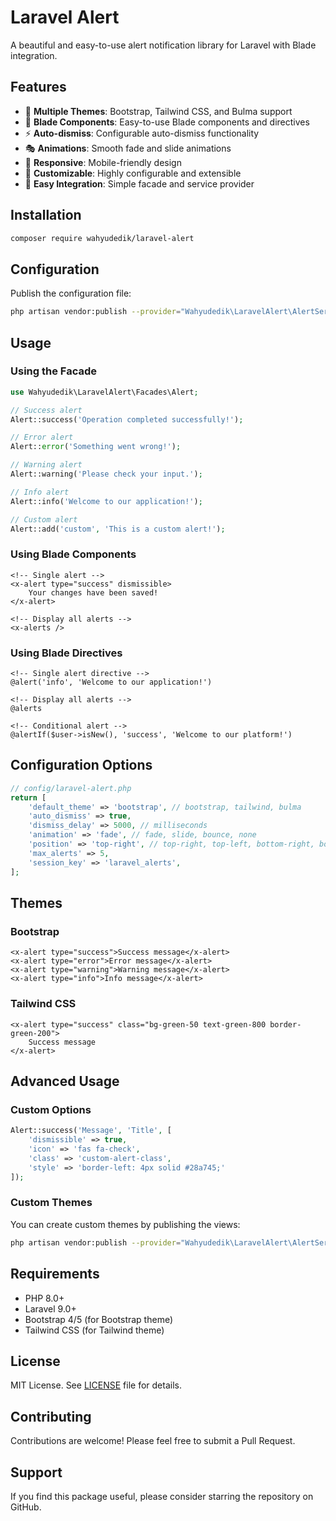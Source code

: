 # Laravel Alert

A beautiful and easy-to-use alert notification library for Laravel with Blade integration.

## Features

- 🎨 **Multiple Themes**: Bootstrap, Tailwind CSS, and Bulma support
- 🧩 **Blade Components**: Easy-to-use Blade components and directives
- ⚡ **Auto-dismiss**: Configurable auto-dismiss functionality
- 🎭 **Animations**: Smooth fade and slide animations
- 📱 **Responsive**: Mobile-friendly design
- 🔧 **Customizable**: Highly configurable and extensible
- 🚀 **Easy Integration**: Simple facade and service provider

## Installation

```bash
composer require wahyudedik/laravel-alert
```

## Configuration

Publish the configuration file:

```bash
php artisan vendor:publish --provider="Wahyudedik\LaravelAlert\AlertServiceProvider" --tag="laravel-alert-config"
```

## Usage

### Using the Facade

```php
use Wahyudedik\LaravelAlert\Facades\Alert;

// Success alert
Alert::success('Operation completed successfully!');

// Error alert
Alert::error('Something went wrong!');

// Warning alert
Alert::warning('Please check your input.');

// Info alert
Alert::info('Welcome to our application!');

// Custom alert
Alert::add('custom', 'This is a custom alert!');
```

### Using Blade Components

```blade
<!-- Single alert -->
<x-alert type="success" dismissible>
    Your changes have been saved!
</x-alert>

<!-- Display all alerts -->
<x-alerts />
```

### Using Blade Directives

```blade
<!-- Single alert directive -->
@alert('info', 'Welcome to our application!')

<!-- Display all alerts -->
@alerts

<!-- Conditional alert -->
@alertIf($user->isNew(), 'success', 'Welcome to our platform!')
```

## Configuration Options

```php
// config/laravel-alert.php
return [
    'default_theme' => 'bootstrap', // bootstrap, tailwind, bulma
    'auto_dismiss' => true,
    'dismiss_delay' => 5000, // milliseconds
    'animation' => 'fade', // fade, slide, bounce, none
    'position' => 'top-right', // top-right, top-left, bottom-right, bottom-left, top-center, bottom-center
    'max_alerts' => 5,
    'session_key' => 'laravel_alerts',
];
```

## Themes

### Bootstrap
```blade
<x-alert type="success">Success message</x-alert>
<x-alert type="error">Error message</x-alert>
<x-alert type="warning">Warning message</x-alert>
<x-alert type="info">Info message</x-alert>
```

### Tailwind CSS
```blade
<x-alert type="success" class="bg-green-50 text-green-800 border-green-200">
    Success message
</x-alert>
```

## Advanced Usage

### Custom Options

```php
Alert::success('Message', 'Title', [
    'dismissible' => true,
    'icon' => 'fas fa-check',
    'class' => 'custom-alert-class',
    'style' => 'border-left: 4px solid #28a745;'
]);
```

### Custom Themes

You can create custom themes by publishing the views:

```bash
php artisan vendor:publish --provider="Wahyudedik\LaravelAlert\AlertServiceProvider" --tag="laravel-alert-views"
```

## Requirements

- PHP 8.0+
- Laravel 9.0+
- Bootstrap 4/5 (for Bootstrap theme)
- Tailwind CSS (for Tailwind theme)

## License

MIT License. See [LICENSE](LICENSE) file for details.

## Contributing

Contributions are welcome! Please feel free to submit a Pull Request.

## Support

If you find this package useful, please consider starring the repository on GitHub.

